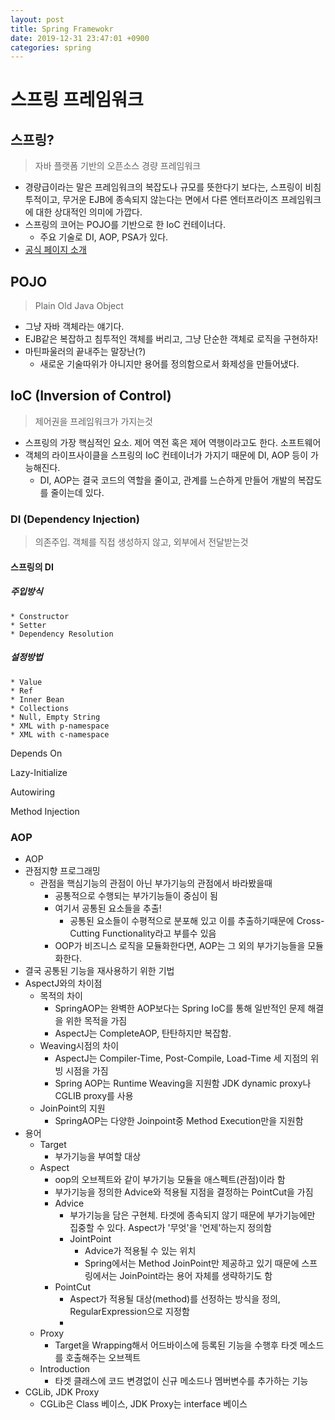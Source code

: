 ```yaml
---
layout: post
title: Spring Framewokr
date: 2019-12-31 23:47:01 +0900
categories: spring
---
```

# 스프링 프레임워크

## 스프링?
> 자바 플랫폼 기반의 오픈소스 경량 프레임워크

* 경량급이라는 말은 프레임워크의 복잡도나 규모를 뜻한다기 보다는, 스프링이 비침투적이고, 무거운 EJB에 종속되지 않는다는 면에서 다른 엔터프라이즈 프레임워크에 대한 상대적인 의미에 가깝다.
* 스프링의 코어는 POJO를 기반으로 한 IoC 컨테이너다.
    * 주요 기술로 DI, AOP, PSA가 있다.
* [공식 페이지 소개](https://doc너.spring.io/spring*framework/docs/current/spring*framework*reference/overview.html#overview)

## POJO
> Plain Old Java Object

* 그냥 자바 객체라는 얘기다.
* EJB같은 복잡하고 침투적인 객체를 버리고, 그냥 단순한 객체로 로직을 구현하자!
* 마틴파울러의 끝내주는 말장난(?)
    * 새로운 기술따위가 아니지만 용어를 정의함으로서 화제성을 만들어냈다.


## IoC (Inversion of Control)
> 제어권을 프레임워크가 가지는것

* 스프링의 가장 핵심적인 요소. 제어 역전 혹은 제어 역행이라고도 한다. 소프트웨어 
* 객체의 라이프사이클을 스프링의 IoC 컨테이너가 가지기 때문에 DI, AOP 등이 가능해진다.
	* DI, AOP는 결국 코드의 역할을 줄이고, 관계를 느슨하게 만들어 개발의 복잡도를 줄이는데 있다.

### DI (Dependency Injection)
> 의존주입. 객체를 직접 생성하지 않고, 외부에서 전달받는것
#### 스프링의 DI
##### 주입방식
    * Constructor
    * Setter
    * Dependency Resolution

##### 설정방법
    * Value
    * Ref
    * Inner Bean
    * Collections
    * Null, Empty String
    * XML with p-namespace
    * XML with c-namespace

Depends On

Lazy-Initialize

Autowiring

Method Injection

### AOP
 - AOP
  - 관점지향 프로그래밍
    - 관점을 핵심기능의 관점이 아닌 부가기능의 관점에서 바라봤을때
      - 공통적으로 수행되는 부가기능들이 중심이 됨
      - 여기서 공통된 요소들을 추출!
        - 공통된 요소들이 수평적으로 분포해 있고 이를 추출하기때문에 Cross-Cutting Functionality라고 부를수 있음
      - OOP가 비즈니스 로직을 모듈화한다면, AOP는 그 외의 부가기능들을 모듈화한다.
  - 결국 공통된 기능을 재사용하기 위한 기법
  - AspectJ와의 차이점
    - 목적의 차이
      - SpringAOP는 완벽한 AOP보다는 Spring IoC를 통해  일반적인 문제 해결을 위한 목적을 가짐
      - AspectJ는 CompleteAOP, 탄탄하지만 복잡함.
    - Weaving시점의 차이
      - AspectJ는 Compiler-Time, Post-Compile, Load-Time 세 지점의 위빙 시점을 가짐
      - Spring AOP는 Runtime Weaving을 지원함 JDK dynamic proxy나 CGLIB proxy를 사용
    - JoinPoint의 지원
      - SpringAOP는 다양한 Joinpoint중 Method Execution만을 지원함
  - 용어
    - Target
      - 부가기능을 부여할 대상
    - Aspect
      - oop의 오브젝트와 같이 부가기능 모듈을 애스펙트(관점)이라 함
      - 부가기능을 정의한 Advice와 적용될 지점을 결정하는 PointCut을 가짐
      - Advice
        - 부가기능을 담은 구현체. 타겟에 종속되지 않기 때문에 부가기능에만 집중할 수 있다. Aspect가 '무엇'을 '언제'하는지 정의함
        - JointPoint
          - Advice가 적용될 수 있는 위치
          - Spring에서는 Method JoinPoint만 제공하고 있기 때문에 스프링에서는 JoinPoint라는 용어 자체를 생략하기도 함
      - PointCut
        - Aspect가 적용될 대상(method)를 선정하는 방식을 정의, RegularExpression으로 지정함
        - 
    - Proxy
      - Target을 Wrapping해서 어드바이스에 등록된 기능을 수행후 타겟 메소드를 호출해주는 오브젝트
    - Introduction
      - 타겟 클래스에 코드 변경없이 신규 메소드나 멤버변수를 추가하는 기능
- CGLib, JDK Proxy
  - CGLib은 Class 베이스, JDK Proxy는 interface 베이스